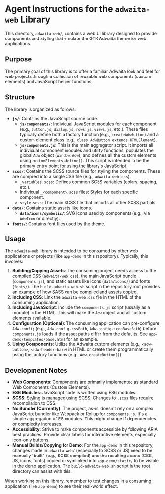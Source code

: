 # Agent Instructions for the `adwaita-web` Library

This directory, `adwaita-web/`, contains a web UI library designed to provide components and styling that emulate the GTK Adwaita theme for web applications.

## Purpose

The primary goal of this library is to offer a familiar Adwaita look and feel for web projects through a collection of reusable web components (custom elements) and JavaScript helper functions.

## Structure

The library is organized as follows:

*   **`js/`**: Contains the JavaScript source code.
    *   **`js/components/`**: Individual JavaScript modules for each component (e.g., `button.js`, `dialog.js`, `rows.js`, `views.js`, etc.). These files typically define both a factory function (e.g., `createAdwButton`) and a custom element class (e.g., `class AdwButton extends HTMLElement`).
    *   **`js/components.js`**: This is the main aggregator script. It imports all individual component modules and utility functions, populates the global `Adw` object (`window.Adw`), and defines all the custom elements using `customElements.define()`. This script is intended to be the primary entry point for using the library's JavaScript.
*   **`scss/`**: Contains the SCSS source files for styling the components. These are compiled into a single CSS file (e.g., `adwaita-web.css`).
    *   `_variables.scss`: Defines common SCSS variables (colors, spacing, etc.).
    *   Individual `_<component>.scss` files: Styles for each specific component.
    *   `style.scss`: The main SCSS file that imports all other SCSS partials.
*   **`data/`**: Contains static assets like icons.
    *   **`data/icons/symbolic/`**: SVG icons used by components (e.g., via `AdwIcon` or directly).
*   **`fonts/`**: Contains font files used by the theme.

## Usage

The `adwaita-web` library is intended to be consumed by other web applications or projects (like `app-demo` in this repository). Typically, this involves:

1.  **Building/Copying Assets**: The consuming project needs access to the compiled CSS (`adwaita-web.css`), the main JavaScript bundle (`components.js`), and static assets like icons (`data/icons/`) and fonts (`fonts/`). The `build-adwaita-web.sh` script in the repository root provides an example of how SASS can be compiled and assets copied.
2.  **Including CSS**: Link the `adwaita-web.css` file in the HTML of the consuming application.
3.  **Including JavaScript**: Include the `components.js` script (usually as a module) in the HTML. This will make the `Adw` object and all custom elements available.
4.  **Configuration (Optional)**: The consuming application can pre-configure `Adw.config` (e.g., `Adw.config.cssPath`, `Adw.config.iconBasePath`) before `components.js` loads if the asset paths differ from the defaults. See `app-demo/templates/base.html` for an example.
5.  **Using Components**: Utilize the Adwaita custom elements (e.g., `<adw-button>`, `<adw-header-bar>`) in HTML or create them programmatically using the factory functions (e.g., `Adw.createButton()`).

## Development Notes

*   **Web Components**: Components are primarily implemented as standard Web Components (Custom Elements).
*   **ES6 Modules**: JavaScript code is written using ES6 modules.
*   **SCSS**: Styling is managed using SCSS. Changes to `.scss` files require recompilation to CSS.
*   **No Bundler (Currently)**: The project, as-is, doesn't rely on a complex JavaScript bundler like Webpack or Rollup for `components.js`. It's a simple aggregation of ES modules. This might change if dependencies or complexity increases.
*   **Accessibility**: Strive to make components accessible by following ARIA best practices. Provide clear labels for interactive elements, especially icon-only buttons.
*   **Manual Builds/Copying for Demo**: For the `app-demo` in this repository, changes made in `adwaita-web/` (especially to SCSS or JS) need to be manually "built" (e.g., SCSS compiled) and the resulting assets (CSS, JS, icons, fonts) copied or symlinked into `app-demo/static/` to be visible in the demo application. The `build-adwaita-web.sh` script in the root directory can assist with this.

When working on this library, remember to test changes in a consuming application (like `app-demo`) to see their real-world effect.
